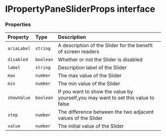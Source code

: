 # IPropertyPaneSliderProps interface










### Properties

| Property	   | Type	| Description|
|:-------------|:-------|:-----------|
|`ariaLabel`      | `string` | A description of the Slider for the benefit of screen readers |
|`disabled`      | `boolean` | Whether or not the Slider is disabled |
|`label`      | `string` | Description label of the Slider |
|`max`      | `number` | The max value of the Slider |
|`min`      | `number` | The min value of the Slider |
|`showValue`      | `boolean` | If you want to show the value by yourself,you may want to set this value to false |
|`step`      | `number` | The difference between the two adjacent values of the Slider |
|`value`      | `number` |   The initial value of the Slider |





